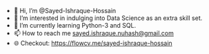- 👋 Hi, I’m @Sayed-Ishraque-Hossain
- 👀 I’m interested in indulging into Data Science as an extra skill set.
- 🌱 I’m currently learning Python-3 and SQL.
- 📫 How to reach me sayed.ishraque.nuhash@gmail.com
- 🌐 Checkout: https://flowcv.me/sayed-ishraque-hossain
<!---
Sayed-Ishraque-Hossain/Sayed-Ishraque-Hossain is a ✨ special ✨ repository because its `README.md` (this file) appears on your GitHub profile.
You can click the Preview link to take a look at your changes.
--->
